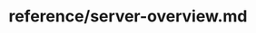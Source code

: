 ---
title: reference/server-overview.md
showAuthorInfo: false
redirect_path: https://kotlinlang.org/docs/server-overview.html
---